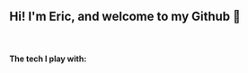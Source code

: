 
## Hi! I'm Eric, and welcome to my Github :wave:

<br>

#### The tech I play with:
<link rel="stylesheet" href="https://cdn.jsdelivr.net/gh/devicons/devicon@v2.13.0/devicon.min.css">
<!--
**Kwayzaar/kwayzaar** is a ✨ _special_ ✨ repository because its `README.md` (this file) appears on your GitHub profile.

Here are some ideas to get you started:

- 🔭 I’m currently working on ...
- 🌱 I’m currently learning ...
- 👯 I’m looking to collaborate on ...
- 🤔 I’m looking for help with ...
- 💬 Ask me about ...
- 📫 How to reach me: ...
- 😄 Pronouns: ...
- ⚡ Fun fact: ...
-->
